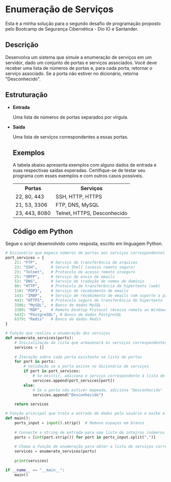 <h1>Enumeração de Serviços</h1>

Esta é a minha solução para o segundo desafio de programação proposto pelo Bootcamp de Segurança Cibernética - Dio IO e Santander.

<h2>Descrição</h2>
Desenvolva um sistema que simule a enumeração de serviços em um servidor, dado um conjunto de portas e serviços associados. Você deve receber uma lista de números de portas e, para cada porta, retornar o serviço associado. Se a porta não estiver no dicionário, retorna "Desconhecido".

<h2>Estruturação</h2>

+ <b>Entrada</b>

    Uma lista de números de portas separados por vírgula.
  
+ <b>Saída</b>

    Uma lista de serviços correspondentes a essas portas.
  
  <h2>Exemplos</h2>

  A tabela abaixo apresenta exemplos com alguns dados de entrada e suas respectivas saídas esperadas. Certifique-se de testar seu programa com esses exemplos e com outros casos possíveis.

  <table >
    <tr>
      <th style="text-align: center;"><b>Portas</b></th>
      <th style="text-align: center;"><b>Serviços</b></th>
    </tr>

    <tr>
      <td>22, 80, 443</td>
      <td>SSH, HTTP, HTTPS</td>
    </tr>

    <tr>
      <td>21, 53, 3306</td>
      <td>FTP, DNS, MySQL</td>
    </tr>

     <tr>
      <td>23, 443, 8080</td>
      <td>Telnet, HTTPS, Desconhecido</td>
    </tr>

  </table>

  <h2><b>Código em Python</b></h2>
Segue o script desenvolvido como resposta, escrito em linguagem Python.
```python
# Dicionário que mapeia números de portas aos serviços correspondentes
port_services = {
    21: "FTP",      # Serviço de transferência de arquivos
    22: "SSH",      # Secure Shell (acesso remoto seguro)
    23: "Telnet",   # Protocolo de acesso remoto inseguro
    25: "SMTP",     # Serviço de envio de emails
    53: "DNS",      # Serviço de tradução de nomes de domínio
    80: "HTTP",     # Protocolo de transferência de hipertexto (web)
    110: "POP3",    # Serviço de recebimento de emails
    143: "IMAP",    # Serviço de recebimento de emails com suporte a pastas
    443: "HTTPS",   # Protocolo seguro de transferência de hipertexto
    3306: "MySQL",  # Banco de dados MySQL
    3389: "RDP",    # Remote Desktop Protocol (Acesso remoto ao Windows)
    5432: "PostgreSQL", # Banco de dados PostgreSQL
    6379: "Redis"   # Banco de dados Redis
}

# Função que realiza a enumeração dos serviços
def enumerate_services(ports):
    # Inicialização da lista que armazenará os serviços correspondentes
    services = []
    
    # Iteração sobre cada porta existente na lista de portas
    for port in ports:
        # Validação se a porta existe no dicionário de serviços
        if port in port_services:
            # Se existir, adiciona o serviço correspondente à lista de serviços
            services.append(port_services[port])
        else:
            # Se a porta não estiver mapeada, adiciona "Desconhecido"
            services.append("Desconhecido")
    
    return services

# Função principal que trata a entrada de dados pelo usuário e exibe o resultado:
def main():
    ports_input = input().strip()  # Remove espaços em branco
    
    # Converte a string de entrada para uma lista de inteiros (números de portas)
    ports = [int(port.strip()) for port in ports_input.split(",")]
    
    # Chama a função de enumeração para obter a lista de serviços correspondentes
    services = enumerate_services(ports)
    
    print(services)

if __name__ == "__main__":
    main()
